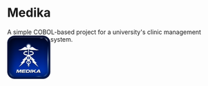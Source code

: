 # Medika
A simple COBOL-based project for a university's clinic management system.
<img align="left" width="100" height="100" src="medika-sq.png">
